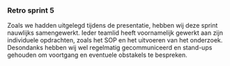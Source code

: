 ### Retro sprint 5

Zoals we hadden uitgelegd tijdens de presentatie, hebben wij  deze sprint nauwlijks samengewerkt. Ieder
teamlid heeft voornamelijk gewerkt aan zijn individuele opdrachten, zoals het SOP en het
uitvoeren van het onderzoek. Desondanks hebben wij wel regelmatig gecommuniceerd en stand-ups gehouden om voortgang en
eventuele obstakels te bespreken.